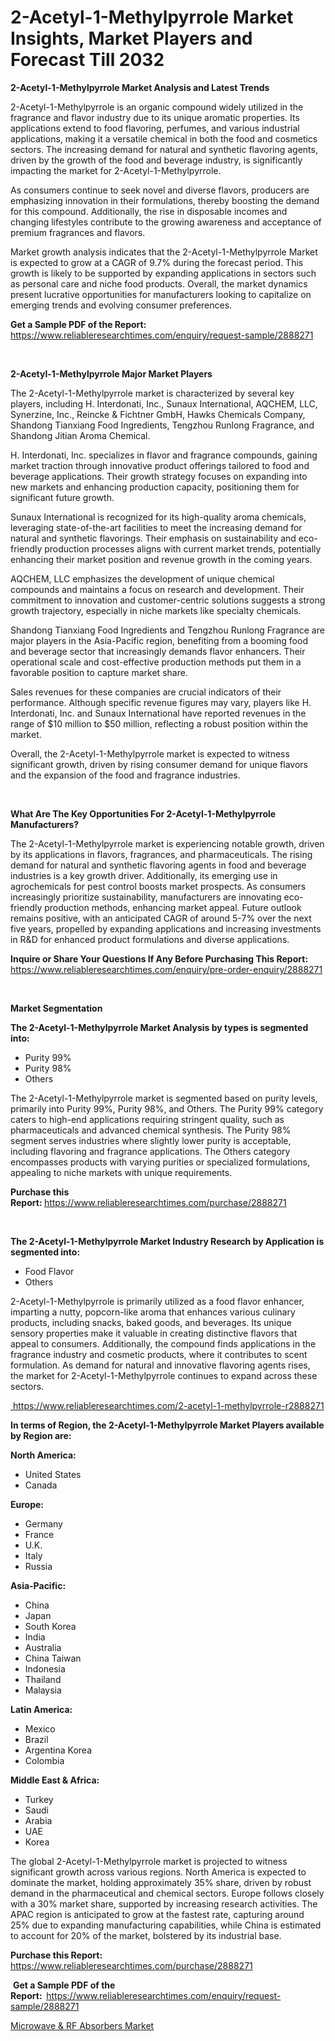 <p><h1>2-Acetyl-1-Methylpyrrole Market Insights, Market Players and Forecast Till 2032</h1></p><p><strong>2-Acetyl-1-Methylpyrrole Market Analysis and Latest Trends</strong></p>
<p><p>2-Acetyl-1-Methylpyrrole is an organic compound widely utilized in the fragrance and flavor industry due to its unique aromatic properties. Its applications extend to food flavoring, perfumes, and various industrial applications, making it a versatile chemical in both the food and cosmetics sectors. The increasing demand for natural and synthetic flavoring agents, driven by the growth of the food and beverage industry, is significantly impacting the market for 2-Acetyl-1-Methylpyrrole.</p><p>As consumers continue to seek novel and diverse flavors, producers are emphasizing innovation in their formulations, thereby boosting the demand for this compound. Additionally, the rise in disposable incomes and changing lifestyles contribute to the growing awareness and acceptance of premium fragrances and flavors. </p><p>Market growth analysis indicates that the 2-Acetyl-1-Methylpyrrole Market is expected to grow at a CAGR of 9.7% during the forecast period. This growth is likely to be supported by expanding applications in sectors such as personal care and niche food products. Overall, the market dynamics present lucrative opportunities for manufacturers looking to capitalize on emerging trends and evolving consumer preferences.</p></p>
<p><strong>Get a Sample PDF of the Report:&nbsp;</strong> <a href="https://www.reliableresearchtimes.com/enquiry/request-sample/2888271?utm_campaign=2997&utm_medium=2&utm_source=Github&utm_content=ia&utm_term=14032025&utm_id=2-acetyl-1-methylpyrrole">https://www.reliableresearchtimes.com/enquiry/request-sample/2888271</a></p>
<p>&nbsp;</p>
<p><strong>2-Acetyl-1-Methylpyrrole Major Market Players</strong></p>
<p><p>The 2-Acetyl-1-Methylpyrrole market is characterized by several key players, including H. Interdonati, Inc., Sunaux International, AQCHEM, LLC, Synerzine, Inc., Reincke & Fichtner GmbH, Hawks Chemicals Company, Shandong Tianxiang Food Ingredients, Tengzhou Runlong Fragrance, and Shandong Jitian Aroma Chemical. </p><p>H. Interdonati, Inc. specializes in flavor and fragrance compounds, gaining market traction through innovative product offerings tailored to food and beverage applications. Their growth strategy focuses on expanding into new markets and enhancing production capacity, positioning them for significant future growth.</p><p>Sunaux International is recognized for its high-quality aroma chemicals, leveraging state-of-the-art facilities to meet the increasing demand for natural and synthetic flavorings. Their emphasis on sustainability and eco-friendly production processes aligns with current market trends, potentially enhancing their market position and revenue growth in the coming years.</p><p>AQCHEM, LLC emphasizes the development of unique chemical compounds and maintains a focus on research and development. Their commitment to innovation and customer-centric solutions suggests a strong growth trajectory, especially in niche markets like specialty chemicals.</p><p>Shandong Tianxiang Food Ingredients and Tengzhou Runlong Fragrance are major players in the Asia-Pacific region, benefiting from a booming food and beverage sector that increasingly demands flavor enhancers. Their operational scale and cost-effective production methods put them in a favorable position to capture market share.</p><p>Sales revenues for these companies are crucial indicators of their performance. Although specific revenue figures may vary, players like H. Interdonati, Inc. and Sunaux International have reported revenues in the range of $10 million to $50 million, reflecting a robust position within the market.</p><p>Overall, the 2-Acetyl-1-Methylpyrrole market is expected to witness significant growth, driven by rising consumer demand for unique flavors and the expansion of the food and fragrance industries.</p></p>
<p>&nbsp;</p>
<p><strong>What Are The Key Opportunities For 2-Acetyl-1-Methylpyrrole Manufacturers?</strong></p>
<p><p>The 2-Acetyl-1-Methylpyrrole market is experiencing notable growth, driven by its applications in flavors, fragrances, and pharmaceuticals. The rising demand for natural and synthetic flavoring agents in food and beverage industries is a key growth driver. Additionally, its emerging use in agrochemicals for pest control boosts market prospects. As consumers increasingly prioritize sustainability, manufacturers are innovating eco-friendly production methods, enhancing market appeal. Future outlook remains positive, with an anticipated CAGR of around 5-7% over the next five years, propelled by expanding applications and increasing investments in R&D for enhanced product formulations and diverse applications.</p></p>
<p><strong>Inquire or Share Your Questions If Any Before Purchasing This Report:</strong> <a href="https://www.reliableresearchtimes.com/enquiry/pre-order-enquiry/2888271?utm_campaign=2997&utm_medium=2&utm_source=Github&utm_content=ia&utm_term=14032025&utm_id=2-acetyl-1-methylpyrrole">https://www.reliableresearchtimes.com/enquiry/pre-order-enquiry/2888271</a></p>
<p>&nbsp;</p>
<p><strong>Market Segmentation</strong></p>
<p><strong>The 2-Acetyl-1-Methylpyrrole Market Analysis by types is segmented into:</strong></p>
<p><ul><li>Purity 99%</li><li>Purity 98%</li><li>Others</li></ul></p>
<p><p>The 2-Acetyl-1-Methylpyrrole market is segmented based on purity levels, primarily into Purity 99%, Purity 98%, and Others. The Purity 99% category caters to high-end applications requiring stringent quality, such as pharmaceuticals and advanced chemical synthesis. The Purity 98% segment serves industries where slightly lower purity is acceptable, including flavoring and fragrance applications. The Others category encompasses products with varying purities or specialized formulations, appealing to niche markets with unique requirements.</p></p>
<p><strong>Purchase this Report:&nbsp;</strong><a href="https://www.reliableresearchtimes.com/purchase/2888271?utm_campaign=2997&utm_medium=2&utm_source=Github&utm_content=ia&utm_term=14032025&utm_id=2-acetyl-1-methylpyrrole">https://www.reliableresearchtimes.com/purchase/2888271</a></p>
<p>&nbsp;</p>
<p><strong>The 2-Acetyl-1-Methylpyrrole Market Industry Research by Application is segmented into:</strong></p>
<p><ul><li>Food Flavor</li><li>Others</li></ul></p>
<p><p>2-Acetyl-1-Methylpyrrole is primarily utilized as a food flavor enhancer, imparting a nutty, popcorn-like aroma that enhances various culinary products, including snacks, baked goods, and beverages. Its unique sensory properties make it valuable in creating distinctive flavors that appeal to consumers. Additionally, the compound finds applications in the fragrance industry and cosmetic products, where it contributes to scent formulation. As demand for natural and innovative flavoring agents rises, the market for 2-Acetyl-1-Methylpyrrole continues to expand across these sectors.</p></p>
<p><a href="https://www.reliableresearchtimes.com/2-acetyl-1-methylpyrrole-r2888271?utm_campaign=2997&utm_medium=2&utm_source=Github&utm_content=ia&utm_term=14032025&utm_id=2-acetyl-1-methylpyrrole">&nbsp;https://www.reliableresearchtimes.com/2-acetyl-1-methylpyrrole-r2888271</a></p>
<p><strong>In terms of Region, the 2-Acetyl-1-Methylpyrrole Market Players available by Region are:</strong></p>
<p>
    <p> <strong> North America: </strong>
        <ul>
            <li>United States</li>
            <li>Canada</li>
        </ul>
        </p> 
    <p> <strong> Europe: </strong>
        <ul>
            <li>Germany</li>
            <li>France</li>
            <li>U.K.</li>
            <li>Italy</li>
            <li>Russia</li>
        </ul>
        </p> 
    <p> <strong> Asia-Pacific: </strong>
        <ul>
            <li>China</li>
            <li>Japan</li>
            <li>South Korea</li>
            <li>India</li>
            <li>Australia</li>
            <li>China Taiwan</li>
            <li>Indonesia</li>
            <li>Thailand</li>
            <li>Malaysia</li>
        </ul>
        </p> 
    <p> <strong> Latin America: </strong>
        <ul>
            <li>Mexico</li>
            <li>Brazil</li>
            <li>Argentina Korea</li>
            <li>Colombia</li>
        </ul>
        </p> 
    <p> <strong> Middle East & Africa: </strong>
        <ul>
            <li>Turkey</li>
            <li>Saudi</li>
            <li>Arabia</li>
            <li>UAE</li>
            <li>Korea</li>
        </ul>
    </p>
    </p>
<p><p>The global 2-Acetyl-1-Methylpyrrole market is projected to witness significant growth across various regions. North America is expected to dominate the market, holding approximately 35% share, driven by robust demand in the pharmaceutical and chemical sectors. Europe follows closely with a 30% market share, supported by increasing research activities. The APAC region is anticipated to grow at the fastest rate, capturing around 25% due to expanding manufacturing capabilities, while China is estimated to account for 20% of the market, bolstered by its industrial base.</p></p>
<p><strong>Purchase this Report: </strong><a href="https://www.reliableresearchtimes.com/purchase/2888271?utm_campaign=2997&utm_medium=2&utm_source=Github&utm_content=ia&utm_term=14032025&utm_id=2-acetyl-1-methylpyrrole">https://www.reliableresearchtimes.com/purchase/2888271</a></p>
<p>&nbsp;<strong>Get a Sample PDF of the Report:&nbsp;&nbsp;</strong><a href="https://www.reliableresearchtimes.com/enquiry/request-sample/2888271?utm_campaign=2997&utm_medium=2&utm_source=Github&utm_content=ia&utm_term=14032025&utm_id=2-acetyl-1-methylpyrrole">https://www.reliableresearchtimes.com/enquiry/request-sample/2888271</a></p>
<p><strong></strong></p>
<p><p><a href="https://github.com/hannajuana198484/Market-Research-Report-List-1/blob/main/microwave-rf-absorbers-market.md?utm_campaign=2997&utm_medium=2&utm_source=Github&utm_content=ia&utm_term=14032025&utm_id=2-acetyl-1-methylpyrrole">Microwave & RF Absorbers Market</a></p></p>